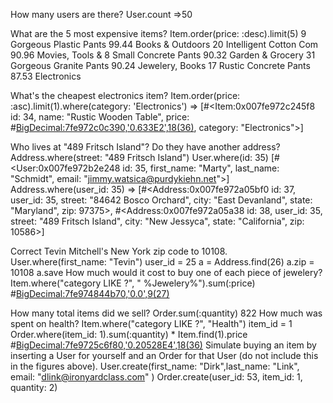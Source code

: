 How many users are there?
  User.count
  =>50

What are the 5 most expensive items?
  Item.order(price: :desc).limit(5)
    9           Gorgeous Plastic Pants  99.44       Books & Outdoors
    20          Intelligent Cotton Com  90.96       Movies, Tools &
    8           Small Concrete Pants    90.32       Garden & Grocery
    31          Gorgeous Granite Pants  90.24       Jewelery, Books
    17          Rustic Concrete Pants   87.53       Electronics

What's the cheapest electronics item?
  Item.order(price: :asc).limit(1).where(category: 'Electronics')
    => [#<Item:0x007fe972c245f8
    id: 34,
    name: "Rustic Wooden Table",
    price: #<BigDecimal:7fe972c0c390,'0.633E2',18(36)>,
    category: "Electronics">]

Who lives at "489 Fritsch Island"? Do they have another address?
  Address.where(street: "489 Fritsch Island")
  User.where(id: 35)
    [#<User:0x007fe972b2e248
    id: 35,
    first_name: "Marty",
    last_name: "Schmidt",
    email: "jimmy.watsica@purdykiehn.net">]
  Address.where(user_id: 35)
    => [#<Address:0x007fe972a05bf0
    id: 37,
    user_id: 35,
    street: "84642 Bosco Orchard",
    city: "East Devanland",
    state: "Maryland",
    zip: 97375>,
    #<Address:0x007fe972a05a38
    id: 38,
    user_id: 35,
    street: "489 Fritsch Island",
    city: "New Jessyca",
    state: "California",
    zip: 10586>]

Correct Tevin Mitchell's New York zip code to 10108.
  User.where(first_name: "Tevin")
  user_id = 25
  a = Address.find(26)
  a.zip = 10108
  a.save
How much would it cost to buy one of each piece of jewelery?
  Item.where("category LIKE ?", " %Jewelery%").sum(:price)
  #<BigDecimal:7fe974844b70,'0.0',9(27)>

How many total items did we sell?
  Order.sum(:quantity)
    822
How much was spent on health?
  Item.where("category LIKE ?", "Health")
   item_id = 1
  Order.where(item_id: 1).sum(:quantity) * Item.find(1).price
    #<BigDecimal:7fe9725c6f80,'0.20528E4',18(36)>
Simulate buying an item by inserting a User for yourself and an Order for that User (do not include this in the figures above).
  User.create(first_name: "Dirk",last_name: "Link", email: "dlink@ironyardclass.com" )
  Order.create(user_id: 53, item_id: 1, quantity: 2)
